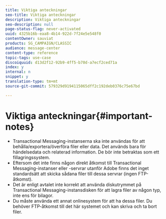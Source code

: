 ```yaml
---
title: Viktiga anteckningar
seo-title: Viktiga anteckningar
description: Viktiga anteckningar
seo-description: null
page-status-flag: never-activated
uuid: 4325b16b-eaa8-4b14-922d-7f24e5e548f0
contentOwner: sauviat
products: SG_CAMPAIGN/CLASSIC
audience: message-center
content-type: reference
topic-tags: use-case
discoiquuid: d13d2f12-92b9-4ff5-b70d-a7ecf2ced71a
index: y
internal: n
snippet: y
translation-type: tm+mt
source-git-commit: 579329d9194115065dff2c192deb0376c75e67bd

---
```



# Viktiga anteckningar{#important-notes}

* Transactional Messaging-instanserna ska inte användas för att behålla/exportera/överföra filer eller data. Det används bara för händelsedata och relaterad information. De bör inte betraktas som ett fillagringssystem.
* Eftersom det inte finns någon direkt åtkomst till Transactional Messaging-instanser eller -servrar utanför Adobe finns det inget standardsätt att skicka sådana filer till dessa servrar (ingen FTP-åtkomst).
* Det är enligt avtalet inte korrekt att använda diskutrymmet på Transactional Messaging-instansdisken för att lagra filer av någon typ, inte ens för bilagor.
* Du måste använda ett annat onlinesystem för att ha dessa filer. Du behöver FTP-åtkomst till det här systemet och kan skriva och ta bort filer.

